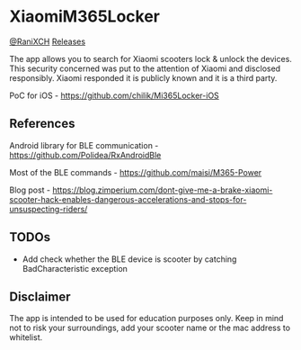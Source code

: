 
# XiaomiM365Locker
[@RaniXCH](https://twitter.com/raniXCH)
[Releases](https://github.com/OneParsec/Mi365Locker/releases)


The app allows you to search for Xiaomi scooters lock & unlock the devices.
This security concerned was put to the attention of Xiaomi and disclosed responsibly.
Xiaomi responded it is publicly known and it is a third party.

PoC for iOS - https://github.com/chilik/Mi365Locker-iOS

## References

Android library for BLE communication - https://github.com/Polidea/RxAndroidBle

Most of the BLE commands - https://github.com/maisi/M365-Power

Blog post - https://blog.zimperium.com/dont-give-me-a-brake-xiaomi-scooter-hack-enables-dangerous-accelerations-and-stops-for-unsuspecting-riders/

## TODOs
* Add check whether the BLE device is scooter by catching BadCharacteristic exception

## Disclaimer
The app is intended to be used for education purposes only.
Keep in mind not to risk your surroundings, add your scooter name or the mac address to whitelist.

